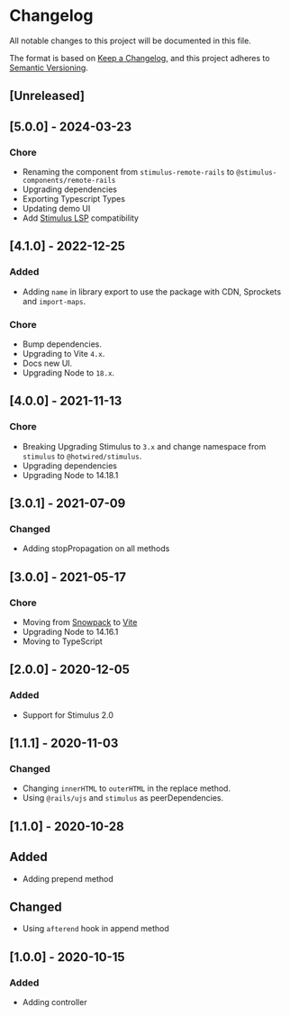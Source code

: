 # Changelog

All notable changes to this project will be documented in this file.

The format is based on [Keep a Changelog](https://keepachangelog.com/en/1.0.0/),
and this project adheres to [Semantic Versioning](https://semver.org/spec/v2.0.0.html).

## [Unreleased]

## [5.0.0] - 2024-03-23

### Chore

- Renaming the component from `stimulus-remote-rails` to `@stimulus-components/remote-rails`
- Upgrading dependencies
- Exporting Typescript Types
- Updating demo UI
- Add [Stimulus LSP](https://github.com/marcoroth/stimulus-lsp) compatibility

## [4.1.0] - 2022-12-25

### Added

- Adding `name` in library export to use the package with CDN, Sprockets and `import-maps`.

### Chore

- Bump dependencies.
- Upgrading to Vite `4.x`.
- Docs new UI.
- Upgrading Node to `18.x`.

## [4.0.0] - 2021-11-13

### Chore

- Breaking Upgrading Stimulus to `3.x` and change namespace from `stimulus` to `@hotwired/stimulus`.
- Upgrading dependencies
- Upgrading Node to 14.18.1

## [3.0.1] - 2021-07-09

### Changed

- Adding stopPropagation on all methods

## [3.0.0] - 2021-05-17

### Chore

- Moving from [Snowpack](https://www.snowpack.dev/) to [Vite](https://github.com/vitejs/vite)
- Upgrading Node to 14.16.1
- Moving to TypeScript

## [2.0.0] - 2020-12-05

### Added

- Support for Stimulus 2.0

## [1.1.1] - 2020-11-03

### Changed

- Changing `innerHTML` to `outerHTML` in the replace method.
- Using `@rails/ujs` and `stimulus` as peerDependencies.

## [1.1.0] - 2020-10-28

## Added

- Adding prepend method

## Changed

- Using `afterend` hook in append method

## [1.0.0] - 2020-10-15

### Added

- Adding controller
